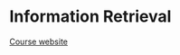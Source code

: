 # Information Retrieval

[Course website](http://www.da.inf.ethz.ch/teaching/2015/Information-Retrieval/)
